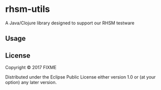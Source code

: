 # rhsm-utils

A Java/Clojure library designed to support our RHSM testware

## Usage


## License

Copyright © 2017 FIXME

Distributed under the Eclipse Public License either version 1.0 or (at
your option) any later version.
